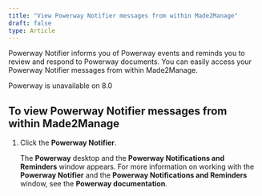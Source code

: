 ```yaml
---
title: "View Powerway Notifier messages from within Made2Manage"
draft: false
type: Article    
---
```


Powerway Notifier informs you of Powerway events and reminds you to review and respond to Powerway documents. You can easily access your Powerway Notifier messages from within Made2Manage.

Powerway is unavailable on 8.0

## To view Powerway Notifier messages from within Made2Manage

1.  Click the **Powerway Notifier**.

    The **Powerway** desktop and the **Powerway Notifications and Reminders** window appears. For more information on working with the **Powerway Notifier** and the **Powerway Notifications and Reminders** window, see the **Powerway documentation**.